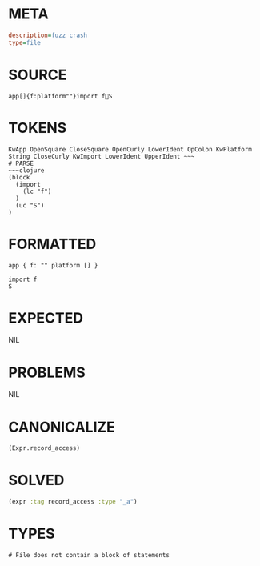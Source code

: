 # META
~~~ini
description=fuzz crash
type=file
~~~
# SOURCE
~~~roc
app[]{f:platform""}import fS
~~~
# TOKENS
~~~text
KwApp OpenSquare CloseSquare OpenCurly LowerIdent OpColon KwPlatform String CloseCurly KwImport LowerIdent UpperIdent ~~~
# PARSE
~~~clojure
(block
  (import
    (lc "f")
  )
  (uc "S")
)
~~~
# FORMATTED
~~~roc
app { f: "" platform [] }

import f
S
~~~
# EXPECTED
NIL
# PROBLEMS
NIL
# CANONICALIZE
~~~clojure
(Expr.record_access)
~~~
# SOLVED
~~~clojure
(expr :tag record_access :type "_a")
~~~
# TYPES
~~~roc
# File does not contain a block of statements
~~~
